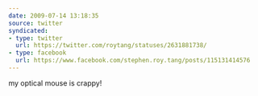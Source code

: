 ```yaml
---
date: 2009-07-14 13:18:35
source: twitter
syndicated:
- type: twitter
  url: https://twitter.com/roytang/statuses/2631881738/
- type: facebook
  url: https://www.facebook.com/stephen.roy.tang/posts/115131414576
---
```


my optical mouse is crappy!